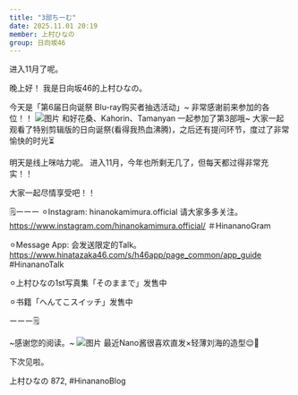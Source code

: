```yaml
---
title: "3部ちーむ"
date: 2025.11.01 20:19
member: 上村ひなの
group: 日向坂46
---
```


进入11月了呢。


晚上好！
我是日向坂46的上村ひなの。


今天是「第6届日向诞祭 Blu-ray购买者抽选活动」~
非常感谢前来参加的各位！！
![图片](https://cdn.hinatazaka46.com/files/14/diary/official/member/moblog/202511/mobWhuhR5.jpg)
和好花桑、Kahorin、Tamanyan
一起参加了第3部哦~
大家一起观看了特别剪辑版的日向诞祭(看得我热血沸腾)，之后还有提问环节，度过了非常愉快的时光⏳


明天是线上咪咕力呢。
进入11月，今年也所剩无几了，但每天都过得非常充实！！


大家一起尽情享受吧！！





🗒️ーーー
⚪︎Instagram:
hinanokamimura.official
请大家多多关注。
https://www.instagram.com/hinanokamimura.official/
＃HinananoGram

⚪︎Message App:
会发送限定的Talk。
https://www.hinatazaka46.com/s/h46app/page_common/app_guide
#HinananoTalk

︎⚪︎上村ひなの1st写真集「そのままで」发售中

⚪︎书籍「へんてこスイッチ」发售中

ーーー🗒️




~感谢您的阅读。~
![图片](https://cdn.hinatazaka46.com/files/14/diary/official/member/moblog/202511/mobUo3ljh.jpg)
最近Nano酱很喜欢直发×轻薄刘海的造型😌🌟


下次见啦。

上村ひなの
872,
#HinananoBlog
